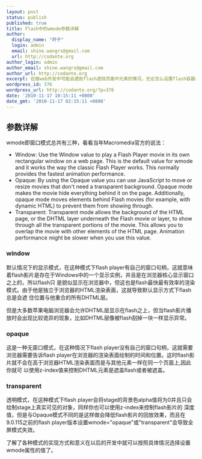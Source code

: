 ```yaml
---
layout: post
status: publish
published: true
title: Flash中的wmode参数详解
author:
  display_name: "莳子"
  login: admin
  email: shine.wangrs@gmail.com
  url: http://codante.org
author_login: admin
author_email: shine.wangrs@gmail.com
author_url: http://codante.org
excerpt: 在做web开发中可能会遇到flash遮挡页面中元素的情况，无论怎么设置flash容器和层的深度(z-index)也无济于事，现有的解决方案是在插入flash的embed或object标签中加入"wmode"属性并设置为wmode="transparent"或"opaque"，但wmode属性到起怎样的作用，它们都具有什么养的意义呢？本文将详细的进行介绍。
wordpress_id: 376
wordpress_url: http://codante.org/?p=376
date: '2010-11-17 10:15:11 +0800'
date_gmt: '2010-11-17 02:15:11 +0800'
---
```



## 参数详解

wmode即窗口模式总共有三种，看看当年Macromedia官方的说法：
* Window: Use the Window value to play a Flash Player movie in its own  rectangular window on a web page. This is the default value for wmode  and it works the way the classic Flash Player works. This normally  provides the fastest animation performance.
* Opaque: By using the Opaque value you can use JavaScript to  move or resize movies that don't need a transparent background. Opaque  mode makes the movie hide everything behind it on the page.  Additionally, opaque mode moves elements behind Flash movies (for  example, with dynamic HTML) to prevent them from showing through.
* Transparent: Transparent mode allows the background of the HTML  page, or the DHTML layer underneath the Flash movie or layer, to show  through all the transparent portions of the movie. This allows you to  overlap the movie with other elements of the HTML page. Animation  performance might be slower when you use this value.

### window

默认情况下的显示模式，在这种模式下flash  player有自己的窗口句柄，这就意味着flash影片是存在于Windows中的一个显示实例，并且是在浏览器核心显示窗口之上的，所以flash只 是貌似显示在浏览器中，但这也是flash最快最有效率的渲染模式。由于他是独立于浏览器的HTML渲染表面，这就导致默认显示方式下flash总是会遮 住位置与他重合的所有DHTML层。

但是大多数苹果电脑浏览器会允许DHTML层显示在flash之上，但当flash影片播放时会出现比较诡异的现象，比如DHTML层像被flash刮掉一块一样显示异常。

### opaque

这是一种无窗口模式，在这种情况下flash player没有自己的窗口句柄，这就需要浏览器需要告诉flash  player在浏览器的渲染表面绘制的时间和位置。这时flash影片就不会在高于浏览器HTML渲染表面而是与其他元素一样在同一个页面上,因此你就可 以使用z-index值来控制DHTML元素是遮盖flash或者被遮盖。

### transparent

透明模式，在这种模式下flash  player会将stage的背景色alpha值将为0并且只会绘制stage上真实可见的对象，同样你也可以使用z-index来控制flash影片的 深度值，但是与Opaque模式不同的是这样做会降低flash影片的回放效果，而且在9.0.115之前的flash  player版本设置wmode="opaque"或"transparent"会导致全屏模式失效。

了解了各种模式的实现方式和意义在以后的开发中就可以按照具体情况选择设置wmode属性的值了。